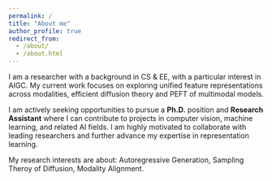 ```yaml
---
permalink: /
title: "About me"
author_profile: true
redirect_from: 
  - /about/
  - /about.html
---
```


I am a researcher with a background in CS & EE, with a particular interest in AIGC. My current work focuses on exploring unified feature representations across modalities, efficient diffusion theory and PEFT of multimodal models.

I am actively seeking opportunities to pursue a **Ph.D.** position and **Research Assistant** where I can contribute to projects in computer vision, machine learning, and related AI fields. I am highly motivated to collaborate with leading researchers and further advance my expertise in representation learning.

My research interests are about: Autoregressive Generation, Sampling Theroy of Diffusion, Modality Alignment.